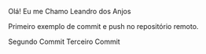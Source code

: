 Olá! Eu me Chamo Leandro dos Anjos

Primeiro exemplo de commit e push no repositório remoto.

Segundo Commit
Terceiro Commit